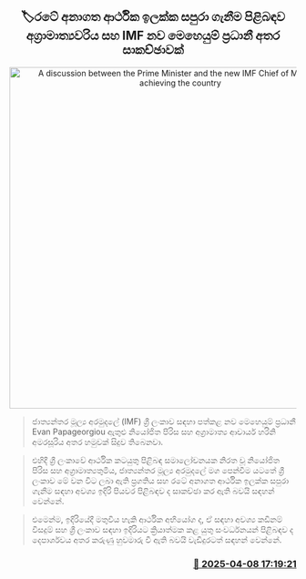 <p align='center'><b><h2 align='center' title='A discussion between the Prime Minister and the new IMF Chief of Mission on achieving the country's future economic goals'>🏷රටේ අනාගත ආර්ථික ඉලක්ක සපුරා ගැනීම පිළිබඳව  අග්‍රාමාත්‍යවරිය සහ IMF නව මෙහෙයුම් ප්‍රධානී අතර සාකච්ඡාවක්</h2></b></p>
<p align='center'><img src='https://helakuru.sgp1.cdn.digitaloceanspaces.com/esana/images/lib/harini-imf.jpg' width='600' alt='A discussion between the Prime Minister and the new IMF Chief of Mission on achieving the country's future economic goals'></p>

> ජාත්‍යන්තර මූල්‍ය අරමුදලේ (IMF) ශ්‍රී ලංකාව සඳහා පත්කළ නව මෙහෙයුම් ප්‍රධානී Evan Papageorgiou ඇතුළු නියෝජිත පිරිස සහ අග්‍රාමාත්‍ය ආචාර්ය හරිනි අමරසූරිය අතර හමුවක් සිදුව තිබෙනවා.

> එහිදී ශ්‍රී ලංකාවේ ආර්ථික කටයුතු පිළිබඳ සමාලෝචනයක නිරත වූ නියෝජිත පිරිස සහ අග්‍රාමාත්‍යතුමිය, ජාත්‍යන්තර මූල්‍ය අරමුදලේ මග පෙන්වීම යටතේ ශ්‍රී ලංකාව මේ වන විට ලබා ඇති ප්‍රගතිය සහ රටේ අනාගත ආර්ථික ඉලක්ක සපුරා ගැනීම සඳහා අවශ්‍ය ඉදිරි පියවර පිළිබඳව ද සාකච්ඡා කර ඇති බවයි සඳහන් වෙන්නේ.

> එමෙන්ම, ඉදිරියේදී මතුවිය හැකි ආර්ථික අභියෝග ද, ඒ සඳහා අවශ්‍ය කඩිනම් විසදුම් සහ ශ්‍රී ලංකාව සඳහා ඉදිරියට ක්‍රියාත්මක කළ යුතු සංවර්ධනයන් පිළිබඳව ද දෙපාර්ශවය අතර කරුණු හුවමාරු වී ඇති බවයි වැඩිදුරටත් සඳහන් වෙන්නේ.



<h3 align='right'><a href='https://www.helakuru.lk/esana/p/109090/'>📅 2025-04-08 17:19:21</a></h3>

